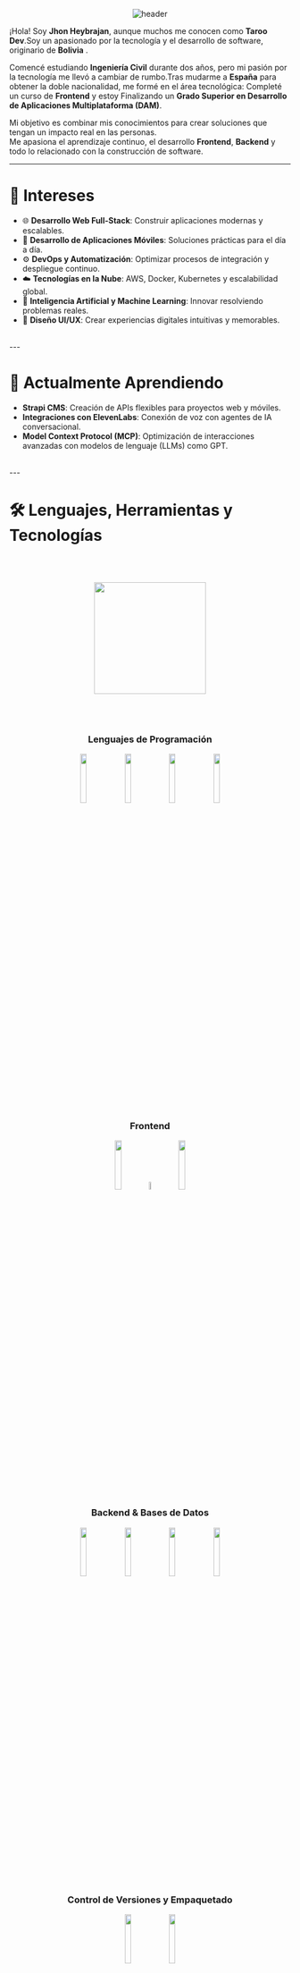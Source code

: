 
<p align="center">
  <img src="https://capsule-render.vercel.app/api?color=0:1408d0,50:0860d0,100:08c4d0&height=250&section=header&text=Hola!👋%20Soy%20Jhon%20Heybrajan%20(TarooDev❄️)&fontSize=30&type=waving&fontColor=fefefe&animation=fadeIn" alt="header"/>
</p>


¡Hola! Soy **Jhon Heybrajan**, aunque muchos me conocen como **Taroo Dev**.Soy un apasionado por la tecnología y el desarrollo de software, originario de **Bolivia** .

Comencé estudiando **Ingeniería Civil** durante dos años, pero mi pasión por la tecnología me llevó a cambiar de rumbo.Tras mudarme a **España** para obtener la doble nacionalidad, me formé en el área tecnológica:
Completé un curso de **Frontend** y estoy  Finalizando un **Grado Superior en Desarrollo de Aplicaciones Multiplataforma (DAM)**.

Mi objetivo es combinar mis conocimientos para crear soluciones que tengan un impacto real en las personas.  
Me apasiona el aprendizaje continuo, el desarrollo **Frontend**, **Backend** y todo lo relacionado con la construcción de software.

---

# 👀 Intereses

- 🌐 **Desarrollo Web Full-Stack**: Construir aplicaciones modernas y escalables.
- 📱 **Desarrollo de Aplicaciones Móviles**: Soluciones prácticas para el día a día.
- ⚙️ **DevOps y Automatización**: Optimizar procesos de integración y despliegue continuo.
- ☁️ **Tecnologías en la Nube**: AWS, Docker, Kubernetes y escalabilidad global.
- 🤖 **Inteligencia Artificial y Machine Learning**: Innovar resolviendo problemas reales.
- 🎨 **Diseño UI/UX**: Crear experiencias digitales intuitivas y memorables.
<br>
---

# 🌱 Actualmente Aprendiendo

- **Strapi CMS**: Creación de APIs flexibles para proyectos web y móviles.
- **Integraciones con ElevenLabs**: Conexión de voz con agentes de IA conversacional.
- **Model Context Protocol (MCP)**: Optimización de interacciones avanzadas con modelos de lenguaje (LLMs) como GPT.
<br>
---

# 🛠️ Lenguajes, Herramientas y Tecnologías

<div align="center">


<br><br>

<img src="https://user-images.githubusercontent.com/73097560/115834477-dbab4500-a447-11eb-908a-139a6edaec5c.gif" width="200">

<br><br>


<h3>Lenguajes de Programación</h3>
<code><img width="15%" src="https://www.vectorlogo.zone/logos/javascript/javascript-ar21.svg"></code>
<code><img width="15%" src="https://www.vectorlogo.zone/logos/typescriptlang/typescriptlang-ar21.svg"></code>
<code><img width="15%" src="https://www.vectorlogo.zone/logos/python/python-ar21.svg"></code>
<code><img width="15%" src="https://www.vectorlogo.zone/logos/java/java-ar21.svg"></code>

<br><br>


<h3>Frontend</h3>

<code><img width="15%" src="https://www.vectorlogo.zone/logos/w3_css/w3_css-ar21.svg"></code>
<code><img width="6%" src="https://cdn.jsdelivr.net/gh/devicons/devicon/icons/vuejs/vuejs-original.svg"></code>
<code><img width="15%" src="https://www.vectorlogo.zone/logos/w3_html5/w3_html5-ar21.svg"></code>

<br><br>


<h3>Backend & Bases de Datos</h3>
<code><img width="15%" src="https://www.vectorlogo.zone/logos/nodejs/nodejs-ar21.svg"></code>
<code><img width="15%" src="https://www.vectorlogo.zone/logos/mysql/mysql-ar21.svg"></code>
<code><img width="15%" src="https://www.vectorlogo.zone/logos/postgresql/postgresql-ar21.svg"></code>
<code><img width="15%" src="https://www.vectorlogo.zone/logos/mongodb/mongodb-ar21.svg"></code>

<br><br>


<h3>Control de Versiones y Empaquetado</h3>
<code><img width="15%" src="https://www.vectorlogo.zone/logos/git-scm/git-scm-ar21.svg"></code>
<code><img width="15%" src="https://www.vectorlogo.zone/logos/npmjs/npmjs-ar21.svg"></code>

<br><br>


<h3>IDEs y Herramientas</h3>
<code><img width="15%" src="https://www.vectorlogo.zone/logos/visualstudio_code/visualstudio_code-ar21.svg"></code>
<code><img width="6%" src="https://cdn.jsdelivr.net/gh/devicons/devicon/icons/intellij/intellij-original.svg"></code>
<code><img width="15%" src="https://www.vectorlogo.zone/logos/virtualbox/virtualbox-ar21.svg"></code>
<code><img width="6%" src="https://cdn.worldvectorlogo.com/logos/xampp.svg"></code>
<code><img width="15%" src="https://www.vectorlogo.zone/logos/android/android-ar21.svg"></code> 
<code><img width="6%" src="https://upload.wikimedia.org/wikipedia/commons/9/98/Apache_NetBeans_Logo.svg"></code>
<code><img width="12%" src="https://upload.wikimedia.org/wikipedia/commons/c/c2/Postman_%28software%29.png"></code>

<br><br>
---

# 📫 Contáctame

[![Gmail](https://img.shields.io/badge/Gmail-D14836?style=for-the-badge&logo=gmail&logoColor=white)](mailto:taroodev15@gmail.com)
[![YouTube](https://img.shields.io/badge/YouTube-FF0000?style=for-the-badge&logo=youtube&logoColor=white)](https://www.youtube.com/@taroodev15)
[![Instagram](https://img.shields.io/badge/Instagram-E4405F?style=for-the-badge&logo=instagram&logoColor=white)](https://www.instagram.com/taro_l5)

---


- 🪴 Me encanta la **naturaleza** y disfrutar de **excursiones** al aire libre.
- 🎨 Disfruto **dibujar** y plasmar ideas creativas en papel.
- 📚 Siempre estoy buscando **aprender algo nuevo** cada día.
- 🏋️‍♂️ Me gusta practicar **calistenia** y disfrutar del **anime**  en mi tiempo libre.


---

<p align="center">
  <img src="https://user-images.githubusercontent.com/73097560/115834477-dbab4500-a447-11eb-908a-139a6edaec5c.gif" width="200">
</p>







